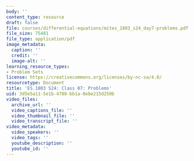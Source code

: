 ```yaml
---
body: ''
content_type: resource
draft: false
file: courses/differential-equations/mites_1803_s24_day7-problems.pdf
file_size: 75481
file_type: application/pdf
image_metadata:
  caption: ''
  credit: ''
  image-alt: ''
learning_resource_types:
- Problem Sets
license: https://creativecommons.org/licenses/by-nc-sa/4.0/
resourcetype: Document
title: 'ES.1803 S24: Class 07: Problems'
uid: 3d5e5a11-5e1b-4788-bb1a-0ebe215d250b
video_files:
  archive_url: ''
  video_captions_file: ''
  video_thumbnail_file: ''
  video_transcript_file: ''
video_metadata:
  video_speakers: ''
  video_tags: ''
  youtube_description: ''
  youtube_id: ''
---
```

